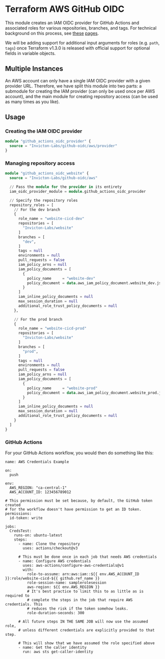 # Terraform AWS GitHub OIDC

This module creates an IAM OIDC provider for GitHub Actions and associated roles for various repositories, branches, and tags. For technical background on this process, see [these](https://docs.github.com/en/actions/deployment/security-hardening-your-deployments/about-security-hardening-with-openid-connect) [pages](https://docs.github.com/en/actions/deployment/security-hardening-your-deployments/configuring-openid-connect-in-amazon-web-services).

We will be adding support for additional input arguments for roles (e.g. `path`, `tags`) once Terraform v1.3.0 is released with official support for optional fields in variable objects.


## Multiple Instances

An AWS account can only have a single IAM OIDC provider with a given provider URL. Therefore, we have split this module into two parts: a submodule for creating the IAM provider (can only be used once per AWS account), and the main module for creating repository access (can be used as many times as you like).


## Usage

### Creating the IAM OIDC provider

```terraform
module "github_actions_oidc_provider" {
  source = "Invicton-Labs/github-oidc/aws/provider"
}
```

### Managing repository access

```terraform
module "github_actions_oidc_website" {
  source = "Invicton-Labs/github-oidc/aws"

  // Pass the module for the provider in its entirety
  iam_oidc_provider_module = module.github_actions_oidc_provider

  // Specify the repository roles
  repository_roles = [
    // For the dev branch
    {
      role_name = "website-cicd-dev"
      repositories = [
        "Invicton-Labs/website"
      ]
      branches = [
        "dev",
      ]
      tags = null
      environments = null
      pull_requests = false
      iam_policy_arns = null
      iam_policy_documents = [
        {
          policy_name     = "website-dev"
          policy_document = data.aws_iam_policy_document.website_dev.json
        }
      ]
      iam_inline_policy_documents = null
      max_session_duration = null
      additional_role_trust_policy_documents = null
    },

    // For the prod branch
    {
      role_name = "website-cicd-prod"
      repositories = [
        "Invicton-Labs/website"
      ]
      branches = [
        "prod",
      ]
      tags = null
      environments = null
      pull_requests = false
      iam_policy_arns = null
      iam_policy_documents = [
        {
          policy_name     = "website-prod"
          policy_document = data.aws_iam_policy_document.website_prod.json
        }
      ]
      iam_inline_policy_documents = null
      max_session_duration = null
      additional_role_trust_policy_documents = null
    }
  ]
}
```

### GitHub Actions

For your GitHub Actions workflow, you would then do something like this:

```
name: AWS Credentials Example

on:
  push

env:
  AWS_REGION: "ca-central-1"
  AWS_ACCOUNT_ID: 123456789012

# This permission must be set because, by default, the GitHub token created
# for the workflow doesn't have permission to get an ID token.   
permissions:
  id-token: write

jobs:
  CredsTest:
    runs-on: ubuntu-latest
    steps:
      - name: Clone the repository
        uses: actions/checkout@v3

      # This must be done once in each job that needs AWS credentials
      - name: Configure AWS credentials
        uses: aws-actions/configure-aws-credentials@v1
        with:
          role-to-assume: arn:aws:iam::${{ env.AWS_ACCOUNT_ID }}:role/website-cicd-${{ github.ref_name }}
          role-session-name: samplerolesession
          aws-region: ${{ env.AWS_REGION }}
          # It's best practice to limit this to as little as is required to
          # complete the steps in the job that require AWS credentials. This
          # reduces the risk if the token somehow leaks.
          role-duration-seconds: 300

      # All future steps IN THE SAME JOB will now use the assumed role,
      # unless different credentials are explicitly provided to that step.
          
      # This will show that we have assumed the role specified above
      - name: Get the caller identity
        run: aws sts get-caller-identity
```